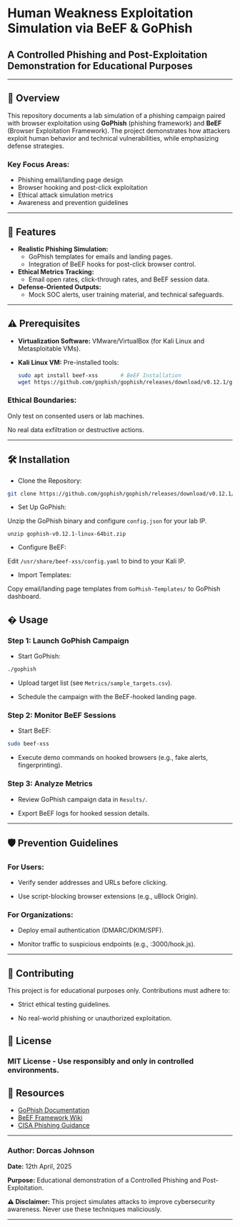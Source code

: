 
# Human Weakness Exploitation Simulation via BeEF & GoPhish  
## **A Controlled Phishing and Post-Exploitation Demonstration for Educational Purposes**  

---

## 📜 Overview  
This repository documents a lab simulation of a phishing campaign paired with browser exploitation using **GoPhish** (phishing framework) and **BeEF** (Browser Exploitation Framework). The project demonstrates how attackers exploit human behavior and technical vulnerabilities, while emphasizing defense strategies.  

### **Key Focus Areas:**  
- Phishing email/landing page design  
- Browser hooking and post-click exploitation  
- Ethical attack simulation metrics  
- Awareness and prevention guidelines  

---

## 🚀 Features  
- **Realistic Phishing Simulation:**  
  - GoPhish templates for emails and landing pages.  
  - Integration of BeEF hooks for post-click browser control.  
- **Ethical Metrics Tracking:**  
  - Email open rates, click-through rates, and BeEF session data.  
- **Defense-Oriented Outputs:**  
  - Mock SOC alerts, user training material, and technical safeguards.  

---

## ⚠️ Prerequisites  
- **Virtualization Software:** VMware/VirtualBox (for Kali Linux and Metasploitable VMs).  
- **Kali Linux VM:** Pre-installed tools:

  ```bash  
  sudo apt install beef-xss       # BeEF Installation 
  wget https://github.com/gophish/gophish/releases/download/v0.12.1/gophish-v0.12.1-linux-64bit.zip 
  ```

### Ethical Boundaries:

Only test on consented users or lab machines.

No real data exfiltration or destructive actions.

---

## 🛠️ Installation

- Clone the Repository:

```bash
git clone https://github.com/gophish/gophish/releases/download/v0.12.1/gophish-v0.12.1-linux-64bit.zip 
```

- Set Up GoPhish:

Unzip the GoPhish binary and configure `config.json` for your lab IP.
```
unzip gophish-v0.12.1-linux-64bit.zip 
```
- Configure BeEF:

Edit `/usr/share/beef-xss/config.yaml` to bind to your Kali IP.

- Import Templates:

Copy email/landing page templates from `GoPhish-Templates/` to GoPhish dashboard.

## � Usage
### Step 1: Launch GoPhish Campaign
- Start GoPhish:

```bash
./gophish  
```

- Upload target list (see `Metrics/sample_targets.csv`).

- Schedule the campaign with the BeEF-hooked landing page.

### Step 2: Monitor BeEF Sessions
- Start BeEF:

```bash
sudo beef-xss  
```
- Execute demo commands on hooked browsers (e.g., fake alerts, fingerprinting).

### Step 3: Analyze Metrics
- Review GoPhish campaign data in `Results/`.

- Export BeEF logs for hooked session details.

---

## 🛡️ Prevention Guidelines
### For Users:
- Verify sender addresses and URLs before clicking.

- Use script-blocking browser extensions (e.g., uBlock Origin).

### For Organizations:
- Deploy email authentication (DMARC/DKIM/SPF).

- Monitor traffic to suspicious endpoints (e.g., :3000/hook.js).

---

## 🤝 Contributing
This project is for educational purposes only. Contributions must adhere to:

- Strict ethical testing guidelines.

- No real-world phishing or unauthorized exploitation.

## 📄 License
### MIT License - Use responsibly and only in controlled environments.

## 🔗 Resources
- [GoPhish Documentation](https://docs.getgophish.com/user-guide)
- [BeEF Framework Wiki](https://github.com/beefproject/beef/wiki)
- [CISA Phishing Guidance](https://www.cisa.gov/phishing)


---
  
### Author: Dorcas Johnson

**Date:** 12th April, 2025

**Purpose:** Educational demonstration of a Controlled Phishing and Post-Exploitation.

**⚠️ Disclaimer:** This project simulates attacks to improve cybersecurity awareness. Never use these techniques maliciously.


---
